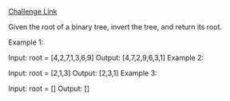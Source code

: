 [Challenge Link](https://leetcode.com/problems/invert-binary-tree/)

Given the root of a binary tree, invert the tree, and return its root.

 
Example 1:

Input: root = [4,2,7,1,3,6,9]
Output: [4,7,2,9,6,3,1]
Example 2:


Input: root = [2,1,3]
Output: [2,3,1]
Example 3:

Input: root = []
Output: []
